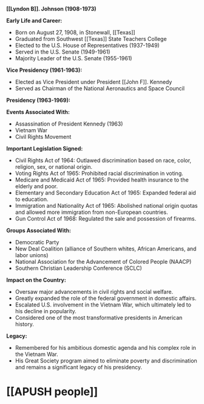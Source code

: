 **[[Lyndon B]]. Johnson (1908-1973)**

**Early Life and Career:**

* Born on August 27, 1908, in Stonewall, [[Texas]]
* Graduated from Southwest [[Texas]] State Teachers College
* Elected to the U.S. House of Representatives (1937-1949)
* Served in the U.S. Senate (1949-1961)
* Majority Leader of the U.S. Senate (1955-1961)

**Vice Presidency (1961-1963):**

* Elected as Vice President under President [[John F]]. Kennedy
* Served as Chairman of the National Aeronautics and Space Council

**Presidency (1963-1969):**

**Events Associated With:**

* Assassination of President Kennedy (1963)
* Vietnam War
* Civil Rights Movement

**Important Legislation Signed:**

* Civil Rights Act of 1964: Outlawed discrimination based on race, color, religion, sex, or national origin.
* Voting Rights Act of 1965: Prohibited racial discrimination in voting.
* Medicare and Medicaid Act of 1965: Provided health insurance to the elderly and poor.
* Elementary and Secondary Education Act of 1965: Expanded federal aid to education.
* Immigration and Nationality Act of 1965: Abolished national origin quotas and allowed more immigration from non-European countries.
* Gun Control Act of 1968: Regulated the sale and possession of firearms.

**Groups Associated With:**

* Democratic Party
* New Deal Coalition (alliance of Southern whites, African Americans, and labor unions)
* National Association for the Advancement of Colored People (NAACP)
* Southern Christian Leadership Conference (SCLC)

**Impact on the Country:**

* Oversaw major advancements in civil rights and social welfare.
* Greatly expanded the role of the federal government in domestic affairs.
* Escalated U.S. involvement in the Vietnam War, which ultimately led to his decline in popularity.
* Considered one of the most transformative presidents in American history.

**Legacy:**

* Remembered for his ambitious domestic agenda and his complex role in the Vietnam War.
* His Great Society program aimed to eliminate poverty and discrimination and remains a significant legacy of his presidency.
# [[APUSH people]]